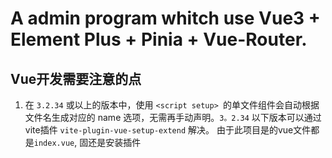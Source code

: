 # A admin program whitch use Vue3 + Element Plus + Pinia + Vue-Router.

## Vue开发需要注意的点
1.  在 ``3.2.34`` 或以上的版本中，使用 ```<script setup> ```的单文件组件会自动根据文件名生成对应的 name 选项，无需再手动声明。``3。2.34`` 以下版本可以通过vite插件 ``vite-plugin-vue-setup-extend`` 解决。 由于此项目是的vue文件都是``index.vue``, 固还是安装插件
